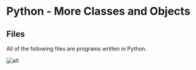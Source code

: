 # Python - More Classes and Objects

## Files

All of the following files are programs written in Python.

![alt](https://geps.dev/progress/00)
